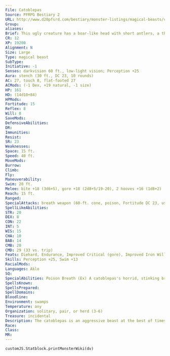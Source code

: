 ```yaml
---
File: Catoblepas
Source: PFRPG Bestiary 2
URL: http://www.d20pfsrd.com/bestiary/monster-listings/magical-beasts/catoblepas
Group: 
aliases: 
Brief: This ugly creature has a boar-like head with short antlers, a thick bullish body covered in spines, and cloven hooves on its stumpy legs.
CR: 12
XP: 19200
Alignment: N
Size: Large
Type: magical beast
SubType: 
Initiative: -1
Senses: darkvision 60 ft., low-light vision; Perception +25
Aura: stench (30 ft., DC 23, 10 rounds)
AC: 27, touch 8, flat-footed 27
ACMods: (-1 Dex, +19 natural, -1 size)
HP: 161
HD: (14d10+84)
HPMods: 
Fortitude: 15
Reflex: 8
Will: 8
SaveMods: 
DefensiveAbilities: 
DR: 
Immunities: 
Resist: 
SR: 23
Weaknesses: 
Space: 15 ft.
Speed: 40 ft.
MoveMods: 
Burrow: 
Climb: 
Fly: 
Maneuverability: 
Swim: 20 ft.
Melee: bite +18 (3d6+5), gore +18 (2d8+5/19-20), 2 hooves +16 (1d8+2)
Reach: 15 ft.
Ranged: 
SpecialAttacks: breath weapon (60-ft. cone, poison, Fortitude DC 23, usable every 1d4 rounds), trample (4d6+7, DC 22)
SpellLikeAbilities: 
STR: 20
DEX: 8
CON: 22
INT: 5
WIS: 15
CHA: 10
BAB: 14
CMB: 20
CMD: 29 (33 vs. trip)
Feats: Diehard, Endurance, Improved Critical (gore), Improved Iron Will, Iron Will, Multiattack, Skill Focus (Perception)
Skills: Perception +25, Swim +13
RacialMods: 
Languages: Aklo
SQ: 
SpecialAbilities: Poison Breath (Ex) A catoblepas's horrid, stinking breath is 60-foot cone of poison gas. Breath-contact; save Fort DC 23; frequency 1/ round for 6 rounds; effect 1d6 Con damage; cure 3 consecutive saves. The save DC is Constitution-based.
SpellsKnown: 
SpellsPrepared: 
SpellDomains: 
Bloodline: 
Environment: swamps
Temperature: any
Organization: solitary, pair, or herd (3-6)
Treasure: incidental
Description: The catoblepas is an aggressive beast at the best of times, willing to knock down trees, fences, even small houses to eat whatever it finds interesting, be that meal plant or animal or human being. Though it prefers swamps, the catoblepas has been known to forage in plains and forests for short periods before returning to the buoyant support of water and mud. Few creatures linger near a catoblepas's feeding ground because of the monster's bad temper and poisonous breath, and only rot-loving predators such as oozes or exceptionally large otyughs have any interest in hunting them.  A catoblepas' primary motivation is hunting and exerting its dominance over lesser creatures in its territory. Easily detected by its foul odor, the creature tolerates the presence of wild animals, humanoid tribes, and even predators that it can bully as long as these things flee or act submissive when the poisonous brute lumbers into view. The catoblepas is known to engage in physical battles with other Large swamp creatures such as crocodiles or even froghemoths. Some humanoid tribes claim to know techniques to domesticate a catoblepas for use as a guard animal, but the monster's intractable nature and not insignificant intelligence almost certainly means magic is involved, as the creature has little need for alliances and can wipe out entire villages with its breath. Some have been known to use their breath underwater, creating a churning cloud of bubbles that kills fish in the area and starves out other creatures.  A catoblepas's sense of smell is blunted by its own ungodly stench, and it can't easily recognize rival odors such as skunk musk (though this provides the beast no immunity to odor-based effects from other creatures).  A catoblepas is 15 feet long and weighs 2,200 pounds.
Race: 
Class: 
MR: 
---
```

```dataviewjs
customJS.Statblock.printMonsterWiki(dv)
```

